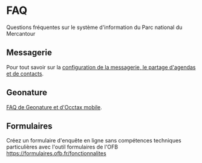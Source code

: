 # FAQ

Questions fréquentes sur le système d'information du Parc national du Mercantour

## Messagerie

Pour tout savoir sur la [configuration de la messagerie, le partage d'agendas et de contacts](Messagerie/README.md).

## Geonature

[FAQ de Geonature et d'Occtax mobile](geonature/README.md).

## Formulaires
Créez un formulaire d'enquête en ligne sans compétences techniques particulières avec l'outil formulaires de l'OFB
https://formulaires.ofb.fr/fonctionnalites

